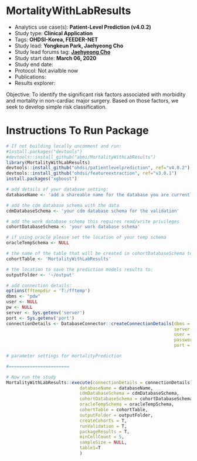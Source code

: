 MortalityWithLabResults
======================

- Analytics use case(s): **Patient-Level Prediction (v4.0.2)**
- Study type: **Clinical Application**
- Tags: **OHDSI-Korea, FEEDER-NET**
- Study lead: **Yongkeun Park, Jaehyeong Cho**
- Study lead forums tag: **[Jaehyeong Cho](https://forums.ohdsi.org/u/Jaehyeong_Cho)**
- Study start date: **March 06, 2020**
- Study end date: 
- Protocol: Not avialble now
- Publications: 
- Results explorer: 

Objective: To identify the significant risk factors associated with morbidity and mortality in non-cardiac major surgery. Based on those factors, we seek to develop simple risk classification.

Instructions To Run Package
===================


```r
# If not building locally uncomment and run:
#install.packages("devtools")
#devtools::install_github("abmi/MortalityWithLabResults")
library(MortalityWithLabResults)
devtools::install_github("ohdsi/patientlevelprediction", ref="v4.0.2")
devtools::install_github("ohdsi/featureextraction", ref="v3.0.1")
install.packages("xgboost")

# add details of your database setting:
databaseName <- 'add a shareable name for the database you are currently validating on'

# add the cdm database schema with the data
cdmDatabaseSchema <- 'your cdm database schema for the validation'

# add the work database schema this requires read/write privileges 
cohortDatabaseSchema <- 'your work database schema'

# if using oracle please set the location of your temp schema
oracleTempSchema <- NULL

# the name of the table that will be created in cohortDatabaseSchema to hold the cohorts
cohortTable <- 'MortalityWithLabResults'

# the location to save the prediction models results to:
outputFolder <- '~/output'

# add connection details:
options(fftempdir = 'T:/fftemp')
dbms <- "pdw"
user <- NULL
pw <- NULL
server <- Sys.getenv('server')
port <- Sys.getenv('port')
connectionDetails <- DatabaseConnector::createConnectionDetails(dbms = dbms,
                                                                server = server,
                                                                user = user,
                                                                password = pw,
                                                                port = port)

# parameter settings for mortalityPrediction

#=======================

# Now run the study
MortalityWithLabResults::execute(connectionDetails = connectionDetails,
                            databaseName = databaseName,
                            cdmDatabaseSchema = cdmDatabaseSchema,
                            cohortDatabaseSchema = cohortDatabaseSchema,
                            oracleTempSchema = oracleTempSchema,
                            cohortTable = cohortTable,
                            outputFolder = outputFolder,
                            createCohorts = T,
                            runValidation = T,
                            packageResults = T,
                            minCellCount = 5,
                            sampleSize = NULL,
                            table1=T
                            )
```
